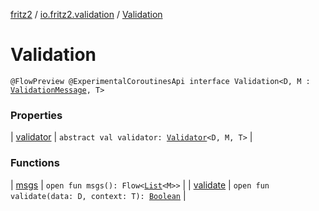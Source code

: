 [fritz2](../../index.md) / [io.fritz2.validation](../index.md) / [Validation](./index.md)

# Validation

`@FlowPreview @ExperimentalCoroutinesApi interface Validation<D, M : `[`ValidationMessage`](../-validation-message/index.md)`, T>`

### Properties

| [validator](validator.md) | `abstract val validator: `[`Validator`](../-validator/index.md)`<D, M, T>` |

### Functions

| [msgs](msgs.md) | `open fun msgs(): Flow<`[`List`](https://kotlinlang.org/api/latest/jvm/stdlib/kotlin.collections/-list/index.html)`<M>>` |
| [validate](validate.md) | `open fun validate(data: D, context: T): `[`Boolean`](https://kotlinlang.org/api/latest/jvm/stdlib/kotlin/-boolean/index.html) |

